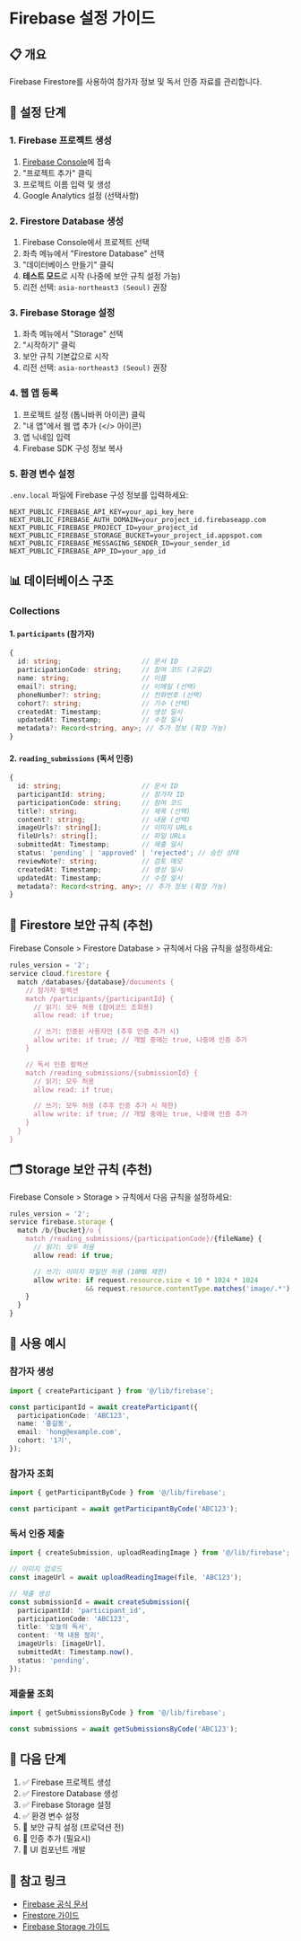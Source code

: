 # Firebase 설정 가이드

## 📋 개요

Firebase Firestore를 사용하여 참가자 정보 및 독서 인증 자료를 관리합니다.

## 🔧 설정 단계

### 1. Firebase 프로젝트 생성

1. [Firebase Console](https://console.firebase.google.com/)에 접속
2. "프로젝트 추가" 클릭
3. 프로젝트 이름 입력 및 생성
4. Google Analytics 설정 (선택사항)

### 2. Firestore Database 생성

1. Firebase Console에서 프로젝트 선택
2. 좌측 메뉴에서 "Firestore Database" 선택
3. "데이터베이스 만들기" 클릭
4. **테스트 모드**로 시작 (나중에 보안 규칙 설정 가능)
5. 리전 선택: `asia-northeast3 (Seoul)` 권장

### 3. Firebase Storage 설정

1. 좌측 메뉴에서 "Storage" 선택
2. "시작하기" 클릭
3. 보안 규칙 기본값으로 시작
4. 리전 선택: `asia-northeast3 (Seoul)` 권장

### 4. 웹 앱 등록

1. 프로젝트 설정 (톱니바퀴 아이콘) 클릭
2. "내 앱"에서 웹 앱 추가 (</> 아이콘)
3. 앱 닉네임 입력
4. Firebase SDK 구성 정보 복사

### 5. 환경 변수 설정

`.env.local` 파일에 Firebase 구성 정보를 입력하세요:

```env
NEXT_PUBLIC_FIREBASE_API_KEY=your_api_key_here
NEXT_PUBLIC_FIREBASE_AUTH_DOMAIN=your_project_id.firebaseapp.com
NEXT_PUBLIC_FIREBASE_PROJECT_ID=your_project_id
NEXT_PUBLIC_FIREBASE_STORAGE_BUCKET=your_project_id.appspot.com
NEXT_PUBLIC_FIREBASE_MESSAGING_SENDER_ID=your_sender_id
NEXT_PUBLIC_FIREBASE_APP_ID=your_app_id
```

## 📊 데이터베이스 구조

### Collections

#### 1. `participants` (참가자)

```typescript
{
  id: string;                    // 문서 ID
  participationCode: string;     // 참여 코드 (고유값)
  name: string;                  // 이름
  email?: string;                // 이메일 (선택)
  phoneNumber?: string;          // 전화번호 (선택)
  cohort?: string;               // 기수 (선택)
  createdAt: Timestamp;          // 생성 일시
  updatedAt: Timestamp;          // 수정 일시
  metadata?: Record<string, any>; // 추가 정보 (확장 가능)
}
```

#### 2. `reading_submissions` (독서 인증)

```typescript
{
  id: string;                    // 문서 ID
  participantId: string;         // 참가자 ID
  participationCode: string;     // 참여 코드
  title?: string;                // 제목 (선택)
  content?: string;              // 내용 (선택)
  imageUrls?: string[];          // 이미지 URLs
  fileUrls?: string[];           // 파일 URLs
  submittedAt: Timestamp;        // 제출 일시
  status: 'pending' | 'approved' | 'rejected'; // 승인 상태
  reviewNote?: string;           // 검토 메모
  createdAt: Timestamp;          // 생성 일시
  updatedAt: Timestamp;          // 수정 일시
  metadata?: Record<string, any>; // 추가 정보 (확장 가능)
}
```

## 🔐 Firestore 보안 규칙 (추천)

Firebase Console > Firestore Database > 규칙에서 다음 규칙을 설정하세요:

```javascript
rules_version = '2';
service cloud.firestore {
  match /databases/{database}/documents {
    // 참가자 컬렉션
    match /participants/{participantId} {
      // 읽기: 모두 허용 (참여코드 조회용)
      allow read: if true;

      // 쓰기: 인증된 사용자만 (추후 인증 추가 시)
      allow write: if true; // 개발 중에는 true, 나중에 인증 추가
    }

    // 독서 인증 컬렉션
    match /reading_submissions/{submissionId} {
      // 읽기: 모두 허용
      allow read: if true;

      // 쓰기: 모두 허용 (추후 인증 추가 시 제한)
      allow write: if true; // 개발 중에는 true, 나중에 인증 추가
    }
  }
}
```

## 🗂️ Storage 보안 규칙 (추천)

Firebase Console > Storage > 규칙에서 다음 규칙을 설정하세요:

```javascript
rules_version = '2';
service firebase.storage {
  match /b/{bucket}/o {
    match /reading_submissions/{participationCode}/{fileName} {
      // 읽기: 모두 허용
      allow read: if true;

      // 쓰기: 이미지 파일만 허용 (10MB 제한)
      allow write: if request.resource.size < 10 * 1024 * 1024
                   && request.resource.contentType.matches('image/.*');
    }
  }
}
```

## 📝 사용 예시

### 참가자 생성

```typescript
import { createParticipant } from '@/lib/firebase';

const participantId = await createParticipant({
  participationCode: 'ABC123',
  name: '홍길동',
  email: 'hong@example.com',
  cohort: '1기',
});
```

### 참가자 조회

```typescript
import { getParticipantByCode } from '@/lib/firebase';

const participant = await getParticipantByCode('ABC123');
```

### 독서 인증 제출

```typescript
import { createSubmission, uploadReadingImage } from '@/lib/firebase';

// 이미지 업로드
const imageUrl = await uploadReadingImage(file, 'ABC123');

// 제출 생성
const submissionId = await createSubmission({
  participantId: 'participant_id',
  participationCode: 'ABC123',
  title: '오늘의 독서',
  content: '책 내용 정리',
  imageUrls: [imageUrl],
  submittedAt: Timestamp.now(),
  status: 'pending',
});
```

### 제출물 조회

```typescript
import { getSubmissionsByCode } from '@/lib/firebase';

const submissions = await getSubmissionsByCode('ABC123');
```

## 🚀 다음 단계

1. ✅ Firebase 프로젝트 생성
2. ✅ Firestore Database 생성
3. ✅ Firebase Storage 설정
4. ✅ 환경 변수 설정
5. 🔄 보안 규칙 설정 (프로덕션 전)
6. 🔄 인증 추가 (필요시)
7. 🔄 UI 컴포넌트 개발

## 🔗 참고 링크

- [Firebase 공식 문서](https://firebase.google.com/docs)
- [Firestore 가이드](https://firebase.google.com/docs/firestore)
- [Firebase Storage 가이드](https://firebase.google.com/docs/storage)
